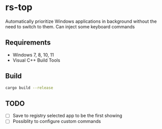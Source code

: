# rs-top

Automatically prioritize Windows applications in background without the need to switch to them.
Can inject some keyboard commands

## Requirements
 - Windows 7, 8, 10, 11
 - Visual C++ Build Tools

## Build
```bash
cargo build --release
```

## TODO
 - [ ] Save to registry selected app to be the first showing
 - [ ] Possiblity to configure custom commands